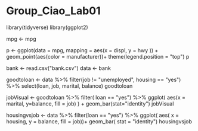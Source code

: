 # Group_Ciao_Lab01
library(tidyverse)
library(ggplot2)

mpg <- mpg

p <- ggplot(data = mpg,
            mapping = aes(x = displ, y = hwy )) +
            geom_point(aes(color = manufacturer))+ 
            theme(legend.position = "top")
p

bank <- read.csv("bank.csv")
data <- bank

goodtoloan <- data %>% 
  filter(job != "unemployed", housing == "yes") %>%
  select(loan, job, marital, balance)
goodtoloan

jobVisual <- goodtoloan %>% 
  filter( loan == "yes") %>%
  ggplot( aes(x = marital, y=balance, fill = job) ) + 
  geom_bar(stat="identity") 
jobVisual

housingvsjob <- data %>%
  filter(loan == "yes") %>%
  ggplot( aes( x = housing, y = balance, fill = job))+
  geom_bar( stat = "identity")
housingvsjob




